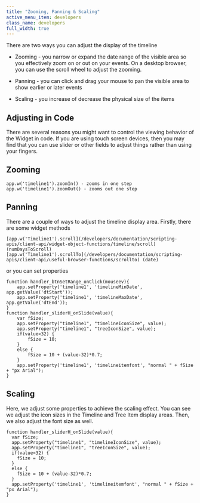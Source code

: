 ```yaml
---
title: "Zooming, Panning & Scaling"
active_menu_item: developers
class_name: developers
full_width: true
---
```



There are two ways you can adjust the display of the timeline

 - Zooming - you narrow or expand the date range of the visible area so you effectively zoom on or out on your events. On a desktop browser, you can use the scroll wheel to adjust the zooming.

 - Panning - you can click and drag your mouse to pan the visible area to show earlier or later events

 - Scaling - you increase of decrease the physical size of the items

## Adjusting in Code

There are several reasons you might want to control the viewing behavior of the Widget in code. If you are using touch screen devices, then you may find that you can use slider or other fields to adjust things rather than using your fingers.

## Zooming

    app.w('timeline1').zoomIn() - zooms in one step 
    app.w('timeline1').zoomOut() - zooms out one step

## Panning

There are a couple of ways to adjust the timeline display area. Firstly, there are some widget methods

    [app.w('Timeline1').scroll](/developers/documentation/scripting-apis/client-api/widget-object-functions/timeline/scroll) (numDaysToScroll)
    [app.w('Timeline1').scrollTo](/developers/documentation/scripting-apis/client-api/useful-browser-functions/scrollto) (date)

or you can set properties

    function handler_btnSetRange_onClick(mouseev){
        app.setProperty('timeline1', 'timelineMinDate', app.getValue('dtStart'));
        app.setProperty('timeline1', 'timelineMaxDate', app.getValue('dtEnd'));
    }
    function handler_sliderH_onSlide(value){
        var fSize;
        app.setProperty("timeline1", "timelineIconSize", value);
        app.setProperty("timeline1", "treeIconSize", value);
        if(value<32) {
            fSize = 10;
        }
        else {
            fSize = 10 + (value-32)*0.7;
        }
        app.setProperty('timeline1', 'timelineitemfont', "normal " + fSize + "px Arial");
    }
   

## Scaling

Here, we adjust some properties to achieve the scaling effect. You can see we adjust the icon sizes in the Timeline and Tree Item display areas. Then, we also adjust the font size as well.

    function handler_sliderH_onSlide(value){
      var fSize;
      app.setProperty("timeline1", "timelineIconSize", value);
      app.setProperty("timeline1", "treeIconSize", value);
      if(value<32) {
        fSize = 10;
      }
      else {
        fSize = 10 + (value-32)*0.7;
      }
      app.setProperty('timeline1', 'timelineitemfont', "normal " + fSize + "px Arial");
    }


